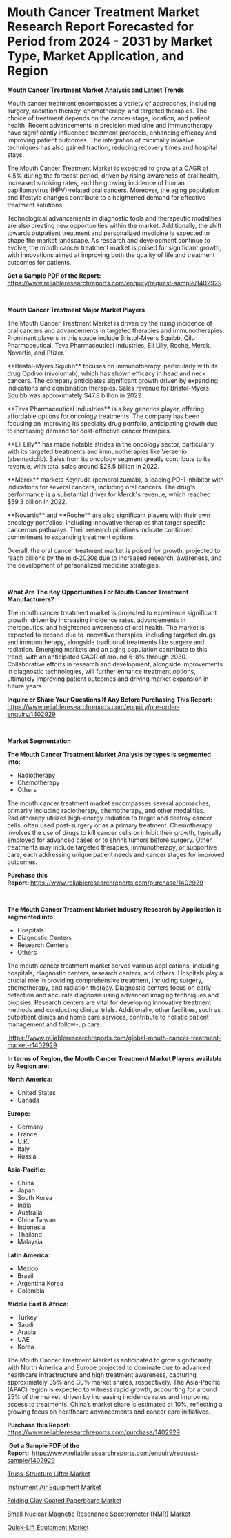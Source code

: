 <p><h1>Mouth Cancer Treatment Market Research Report Forecasted for Period from 2024 -  2031 by Market Type, Market Application, and Region</h1></p><p><strong>Mouth Cancer Treatment Market Analysis and Latest Trends</strong></p>
<p><p>Mouth cancer treatment encompasses a variety of approaches, including surgery, radiation therapy, chemotherapy, and targeted therapies. The choice of treatment depends on the cancer stage, location, and patient health. Recent advancements in precision medicine and immunotherapy have significantly influenced treatment protocols, enhancing efficacy and improving patient outcomes. The integration of minimally invasive techniques has also gained traction, reducing recovery times and hospital stays.</p><p>The Mouth Cancer Treatment Market is expected to grow at a CAGR of 4.5% during the forecast period, driven by rising awareness of oral health, increased smoking rates, and the growing incidence of human papillomavirus (HPV)-related oral cancers. Moreover, the aging population and lifestyle changes contribute to a heightened demand for effective treatment solutions. </p><p>Technological advancements in diagnostic tools and therapeutic modalities are also creating new opportunities within the market. Additionally, the shift towards outpatient treatment and personalized medicine is expected to shape the market landscape. As research and development continue to evolve, the mouth cancer treatment market is poised for significant growth, with innovations aimed at improving both the quality of life and treatment outcomes for patients.</p></p>
<p><strong>Get a Sample PDF of the Report:&nbsp;</strong> <a href="https://www.reliableresearchreports.com/enquiry/request-sample/1402929?utm_campaign=1595&utm_medium=2&utm_source=Github&utm_content=ia&utm_term=23102024&utm_id=mouth-cancer-treatment">https://www.reliableresearchreports.com/enquiry/request-sample/1402929</a></p>
<p>&nbsp;</p>
<p><strong>Mouth Cancer Treatment Major Market Players</strong></p>
<p><p>The Mouth Cancer Treatment Market is driven by the rising incidence of oral cancers and advancements in targeted therapies and immunotherapies. Prominent players in this space include Bristol-Myers Squibb, Qilu Pharmaceutical, Teva Pharmaceutical Industries, Eli Lilly, Roche, Merck, Novartis, and Pfizer.</p><p>**Bristol-Myers Squibb** focuses on immunotherapy, particularly with its drug Opdivo (nivolumab), which has shown efficacy in head and neck cancers. The company anticipates significant growth driven by expanding indications and combination therapies. Sales revenue for Bristol-Myers Squibb was approximately $47.8 billion in 2022.</p><p>**Teva Pharmaceutical Industries** is a key generics player, offering affordable options for oncology treatments. The company has been focusing on improving its specialty drug portfolio, anticipating growth due to increasing demand for cost-effective cancer therapies.</p><p>**Eli Lilly** has made notable strides in the oncology sector, particularly with its targeted treatments and immunotherapies like Verzenio (abemaciclib). Sales from its oncology segment greatly contribute to its revenue, with total sales around $28.5 billion in 2022.</p><p>**Merck** markets Keytruda (pembrolizumab), a leading PD-1 inhibitor with indications for several cancers, including oral cancers. The drug's performance is a substantial driver for Merck's revenue, which reached $59.3 billion in 2022.</p><p>**Novartis** and **Roche** are also significant players with their own oncology portfolios, including innovative therapies that target specific cancerous pathways. Their research pipelines indicate continued commitment to expanding treatment options.</p><p>Overall, the oral cancer treatment market is poised for growth, projected to reach billions by the mid-2020s due to increased research, awareness, and the development of personalized medicine strategies. </p></p>
<p>&nbsp;</p>
<p><strong>What Are The Key Opportunities For Mouth Cancer Treatment Manufacturers?</strong></p>
<p><p>The mouth cancer treatment market is projected to experience significant growth, driven by increasing incidence rates, advancements in therapeutics, and heightened awareness of oral health. The market is expected to expand due to innovative therapies, including targeted drugs and immunotherapy, alongside traditional treatments like surgery and radiation. Emerging markets and an aging population contribute to this trend, with an anticipated CAGR of around 6-8% through 2030. Collaborative efforts in research and development, alongside improvements in diagnostic technologies, will further enhance treatment options, ultimately improving patient outcomes and driving market expansion in future years.</p></p>
<p><strong>Inquire or Share Your Questions If Any Before Purchasing This Report:</strong> <a href="https://www.reliableresearchreports.com/enquiry/pre-order-enquiry/1402929?utm_campaign=1595&utm_medium=2&utm_source=Github&utm_content=ia&utm_term=23102024&utm_id=mouth-cancer-treatment">https://www.reliableresearchreports.com/enquiry/pre-order-enquiry/1402929</a></p>
<p>&nbsp;</p>
<p><strong>Market Segmentation</strong></p>
<p><strong>The Mouth Cancer Treatment Market Analysis by types is segmented into:</strong></p>
<p><ul><li>Radiotherapy</li><li>Chemotherapy</li><li>Others</li></ul></p>
<p><p>The mouth cancer treatment market encompasses several approaches, primarily including radiotherapy, chemotherapy, and other modalities. Radiotherapy utilizes high-energy radiation to target and destroy cancer cells, often used post-surgery or as a primary treatment. Chemotherapy involves the use of drugs to kill cancer cells or inhibit their growth, typically employed for advanced cases or to shrink tumors before surgery. Other treatments may include targeted therapies, immunotherapy, or supportive care, each addressing unique patient needs and cancer stages for improved outcomes.</p></p>
<p><strong>Purchase this Report:&nbsp;</strong><a href="https://www.reliableresearchreports.com/purchase/1402929?utm_campaign=1595&utm_medium=2&utm_source=Github&utm_content=ia&utm_term=23102024&utm_id=mouth-cancer-treatment">https://www.reliableresearchreports.com/purchase/1402929</a></p>
<p>&nbsp;</p>
<p><strong>The Mouth Cancer Treatment Market Industry Research by Application is segmented into:</strong></p>
<p><ul><li>Hospitals</li><li>Diagnostic Centers</li><li>Research Centers</li><li>Others</li></ul></p>
<p><p>The mouth cancer treatment market serves various applications, including hospitals, diagnostic centers, research centers, and others. Hospitals play a crucial role in providing comprehensive treatment, including surgery, chemotherapy, and radiation therapy. Diagnostic centers focus on early detection and accurate diagnosis using advanced imaging techniques and biopsies. Research centers are vital for developing innovative treatment methods and conducting clinical trials. Additionally, other facilities, such as outpatient clinics and home care services, contribute to holistic patient management and follow-up care.</p></p>
<p><a href="https://www.reliableresearchreports.com/global-mouth-cancer-treatment-market-r1402929?utm_campaign=1595&utm_medium=2&utm_source=Github&utm_content=ia&utm_term=23102024&utm_id=mouth-cancer-treatment">&nbsp;https://www.reliableresearchreports.com/global-mouth-cancer-treatment-market-r1402929</a></p>
<p><strong>In terms of Region, the Mouth Cancer Treatment Market Players available by Region are:</strong></p>
<p>
    <p> <strong> North America: </strong>
        <ul>
            <li>United States</li>
            <li>Canada</li>
        </ul>
        </p> 
    <p> <strong> Europe: </strong>
        <ul>
            <li>Germany</li>
            <li>France</li>
            <li>U.K.</li>
            <li>Italy</li>
            <li>Russia</li>
        </ul>
        </p> 
    <p> <strong> Asia-Pacific: </strong>
        <ul>
            <li>China</li>
            <li>Japan</li>
            <li>South Korea</li>
            <li>India</li>
            <li>Australia</li>
            <li>China Taiwan</li>
            <li>Indonesia</li>
            <li>Thailand</li>
            <li>Malaysia</li>
        </ul>
        </p> 
    <p> <strong> Latin America: </strong>
        <ul>
            <li>Mexico</li>
            <li>Brazil</li>
            <li>Argentina Korea</li>
            <li>Colombia</li>
        </ul>
        </p> 
    <p> <strong> Middle East & Africa: </strong>
        <ul>
            <li>Turkey</li>
            <li>Saudi</li>
            <li>Arabia</li>
            <li>UAE</li>
            <li>Korea</li>
        </ul>
    </p>
    </p>
<p><p>The Mouth Cancer Treatment Market is anticipated to grow significantly, with North America and Europe projected to dominate due to advanced healthcare infrastructure and high treatment awareness, capturing approximately 35% and 30% market shares, respectively. The Asia-Pacific (APAC) region is expected to witness rapid growth, accounting for around 25% of the market, driven by increasing incidence rates and improving access to treatments. China’s market share is estimated at 10%, reflecting a growing focus on healthcare advancements and cancer care initiatives.</p></p>
<p><strong>Purchase this Report: </strong><a href="https://www.reliableresearchreports.com/purchase/1402929?utm_campaign=1595&utm_medium=2&utm_source=Github&utm_content=ia&utm_term=23102024&utm_id=mouth-cancer-treatment">https://www.reliableresearchreports.com/purchase/1402929</a></p>
<p>&nbsp;<strong>Get a Sample PDF of the Report:&nbsp;&nbsp;</strong><a href="https://www.reliableresearchreports.com/enquiry/request-sample/1402929?utm_campaign=1595&utm_medium=2&utm_source=Github&utm_content=ia&utm_term=23102024&utm_id=mouth-cancer-treatment">https://www.reliableresearchreports.com/enquiry/request-sample/1402929</a></p>
<p><strong></strong></p>
<p><p><a href="https://www.linkedin.com/pulse/truss-structure-lifter-market-revolution-2024-2031-trends-y8pfe?utm_campaign=1595&utm_medium=2&utm_source=Github&utm_content=ia&utm_term=23102024&utm_id=mouth-cancer-treatment">Truss-Structure Lifter Market</a></p><p><a href="https://www.linkedin.com/pulse/mapping-instrument-air-equipment-market-trends-challenges-breakthroughs-vygpe?utm_campaign=1595&utm_medium=2&utm_source=Github&utm_content=ia&utm_term=23102024&utm_id=mouth-cancer-treatment">Instrument Air Equipment Market</a></p><p><a href="https://github.com/ygfu6u/Market-Research-Report-List-1/blob/main/folding-clay-coated-paperboard-market.md?utm_campaign=1595&utm_medium=2&utm_source=Github&utm_content=ia&utm_term=23102024&utm_id=mouth-cancer-treatment">Folding Clay Coated Paperboard Market</a></p><p><a href="https://www.linkedin.com/pulse/strategic-market-insights-navigating-global-small-nuclear-magnetic-w5pze?utm_campaign=1595&utm_medium=2&utm_source=Github&utm_content=ia&utm_term=23102024&utm_id=mouth-cancer-treatment">Small Nuclear Magnetic Resonance Spectrometer (NMR) Market</a></p><p><a href="https://www.linkedin.com/pulse/quick-lift-equipment-market-outlook-current-assessment-rsqke?utm_campaign=1595&utm_medium=2&utm_source=Github&utm_content=ia&utm_term=23102024&utm_id=mouth-cancer-treatment">Quick-Lift Equipment Market</a></p></p>